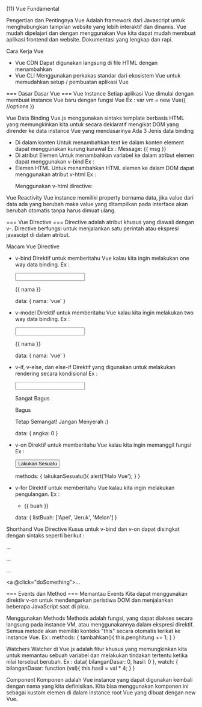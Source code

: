 (11) Vue Fundamental

Pengertian dan Pentingnya Vue
Adalah framework dari Javascript untuk menghubungkan tampilan website yang lebih interaktif dan dinamis. Vue mudah dipelajari dan dengan menggunakan Vue kita dapat mudah membuat aplikasi frontend dan website. Dokumentasi yang lengkap dan rapi.

Cara Kerja Vue
- Vue CDN
Dapat digunakan langsung di file HTML dengan menambahkan <script src="https://unpkg.com/vue@3"></script>
- Vue CLI
Menggunakan perkakas standar dari ekosistem Vue untuk memudahkan setup / pembuatan aplikasi Vue

=== Dasar Dasar Vue ===
Vue Instance
Setiap aplikasi Vue dimulai dengan membuat instance Vue baru dengan fungsi Vue
Ex :
var vm = new Vue({
    //options
})

Vue Data Binding
Vue.js menggunakan sintaks template berbasis HTML yang memungkinkan kita untuk secara deklaratif mengikat DOM yang dirender ke data instance Vue yang mendasarinya
Ada 3 Jenis data binding
- Di dalam konten
    Untuk menambahkan text ke dalam konten element dapat menggunakan kurung kurawal
    Ex :
    <span>Message: {{ msg }}</span>
- Di atribut Elemen
    Untuk menambahkan variabel ke dalam atribut elemen dapat menggunakan v-bind
    Ex :
    <div v-bind:id="dynamicId"></div>
- Elemen HTML
    Untuk menambahkan HTML elemen ke dalam DOM dapat menggunakan atribut v-html
    Ex :
    <p>Menggunakan v-html directive: <span v-html="rawHtml"></span></p>

Vue Reactivity
Vue instance memiliki property bernama data, jika value dari data ada yang berubah maka value yang ditampilkan pada interface akan berubah otomatis tanpa harus dimuat ulang. 


=== Vue Directive ===
Directive adalah atribut khusus yang diawali dengan v-. Directive berfungsi untuk menjalankan satu perintah atau ekspresi javascipt di dalam atribut.

Macam Vue Directive
- v-bind
    Direktif untuk memberitahu Vue kalau kita ingin melakukan one way data binding.
    Ex :
    <div id="app">
       <input type="text" v-bind:value="nama" />
       <p>{{ nama }}</p>
    </div>

    data: {
        nama: 'vue'
    }
- v-model
    Direktif untuk memberitahu Vue kalau kita ingin melakukan two way data binding.
    Ex :
    <div id="app">
       <input type="text" v-model:value="nama" />
       <p>{{ nama }}</p>
    </div>

    data: {
        nama: 'vue'
    }
- v-if, v-else, dan else-if
    Direktif yang digunakan untuk melakukan rendering secara kondisional
    Ex :
    <div id="app">
       <input type="number" v-model:value="angka" />
       <p v-if="angka > 9">Sangat Bagus</p>
       <p v-else-if="angka > 7">Bagus</p>
       <p v-else>Tetap Semangat! Jangan Menyerah :)</p>
    </div>

    data: {
        angka: 0
    }
- v-on
    Direktif untuk memberitahu Vue kalau kita ingin memanggil fungsi
    Ex :
    <div id="app">
       <button v-on:click="lakukanSesuatu">Lakukan Sesuatu</button>
    </div>

    methods: {
        lakukanSesuatu(){
            alert('Halo Vue');
        }
    }
- v-for
    Direktif untuk memberitahu Vue kalau kita ingin melakukan pengulangan.
    Ex :
    <div id="app">
       <ul>
           <li v-for="buah in listBuah">
              {{ buah }}
           </li>
       </ul>
    </div>

    data: {
        listBuah: ['Apel', 'Jeruk', 'Melon']
    }

Shorthand Vue Directive
Kusus untuk v-bind dan v-on dapat disingkat dengan sintaks seperti berikut :
<!-- tanpa singkatan -->
<a v-blind:href="url">... </a>

<!-- disingkat -->
<a :href="url">... </a>

<!-- tanpa singkatan -->
<a v-on:click="doSomething">... </a>

<!-- disingkat -->
<a @click="doSomething">... </a>

=== Events dan Method ===
Memantau Events
Kita dapat menggunakan direktiv v-on untuk mendengarkan peristiwa DOM dan menjalankan beberapa JavaScript saat di picu.

Menggunakan Methods
Methods adalah fungsi, yang dapat diakses secara langsung pada instance VM, atau menggunakannya dalam ekspresi direktif.
Semua metode akan memiliki konteks "this" secara otomatis terikat ke instance Vue.
Ex :
methods: {
    tambahkan(){
        this.penghitung += 1;
    }
}

Watchers
Watcher di Vue.js adalah fitur khusus yang memungkinkan kita untuk memantau sebuah variabel dan melakukan tindakan tertentu ketika nilai tersebut berubah.
Ex :
data{
    bilanganDasar: 0,
    hasil: 0
},
watch: {
    bilanganDasar: function (val){
        this.hasil = val * 4;
    }
}

Component
Komponen adalah Vue instance yang dapat digunakan kembali dengan nama yang kita definisikan. Kita bisa menggunakan komponen ini sebagai kustom elemen di dalam instance root Vue yang dibuat dengan new Vue.